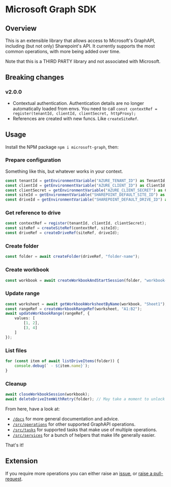# Microsoft Graph SDK
## Overview
This is an extensible library that allows access to Microsoft's GraphAPI, including (but not only) Sharepoint's API. It currently supports the most common operations, with more being added over time.

Note that this is a THIRD PARTY library and not associated with Microsoft.

## Breaking changes
### v2.0.0 
* Contextual authentication. Authentication details are no longer automatically loaded from envs. You need to call `const contextRef = register(tenantId, clientId, clientSecret, httpProxy);` 
* References are created with new funcs. Like `createSiteRef`.

## Usage
Install the NPM package `npm i microsoft-graph`, then:

### Prepare configuration
Something like this, but whatever works in your context.

```typescript
const tenantId = getEnvironmentVariable("AZURE_TENANT_ID") as TenantId;
const clientId = getEnvironmentVariable("AZURE_CLIENT_ID") as ClientId;
const clientSecret = getEnvironmentVariable("AZURE_CLIENT_SECRET") as ClientSecret;
const siteId = getEnvironmentVariable("SHAREPOINT_DEFAULT_SITE_ID") as SiteId;
const driveId = getEnvironmentVariable("SHAREPOINT_DEFAULT_DRIVE_ID") as DriveId;
```

### Get reference to drive
```typescript
const contextRef = register(tenantId, clientId, clientSecret);
const siteRef = createSiteRef(contextRef, siteId);
const driveRef = createDriveRef(siteRef, driveId);
```

### Create folder
```typescript
const folder = await createFolder(driveRef, "folder-name");
```

### Create workbook
```typescript
const workbook = await createWorkbookAndStartSession(folder, "workbook-name");
```

### Update range
```typescript
const worksheet = await getWorkbookWorksheetByName(workbook, "Sheet1");
const rangeRef = createWorkbookRangeRef(worksheet, "A1:B2");
await updateWorkbookRange(rangeRef, {
	values: [
		[1, 2],
		[3, 4]
	]
});
```

### List files
```typescript
for (const item of await listDriveItems(folder)) {
	console.debug(` - ${item.name}`);
}
```

### Cleanup
```typescript
await closeWorkbookSession(workbook);
await deleteDriveItemWithRetry(folder); // May take a moment to unlock the file
```

From here, have a look at:
* [`/docs`](https://github.com/ProspectSafe/microsoft-graph/tree/main/docs) for more general documentation and advice.
* [`/src/operations`](https://github.com/ProspectSafe/microsoft-graph/tree/main/src/operations) for other supported GraphAPI operations.
* [`/src/tasks`](https://github.com/ProspectSafe/microsoft-graph/tree/main/src/tasks) for supported tasks that make use of multiple operations. 
* [`/src/services`](https://github.com/ProspectSafe/microsoft-graph/tree/main/src/services) for a bunch of helpers that make life generally easier.

That's it!

## Extension
If you require more operations you can either raise an [issue](https://github.com/ProspectSafe/microsoft-graph/issues), or [raise a pull-request](CONTRIBUTING.md).
